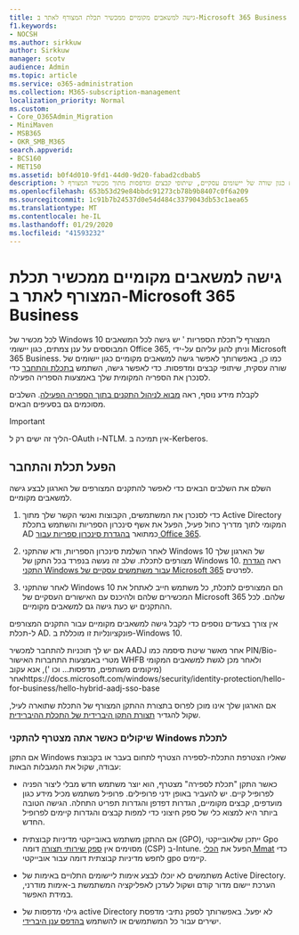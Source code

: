 ```yaml
---
title: גישה למשאבים מקומיים ממכשיר תכלת המצורף לאתר ב-Microsoft 365 Business
f1.keywords:
- NOCSH
ms.author: sirkkuw
author: Sirkkuw
manager: scotv
audience: Admin
ms.topic: article
ms.service: o365-administration
ms.collection: M365-subscription-management
localization_priority: Normal
ms.custom:
- Core_O365Admin_Migration
- MiniMaven
- MSB365
- OKR_SMB_M365
search.appverid:
- BCS160
- MET150
ms.assetid: b0f4d010-9fd1-44d0-9d20-fabad2cdbab5
description: למד כיצד לקבל גישה למשאבים מקומיים כגון שורה של יישומים עסקיים, שיתופי קבצים ומדפסות מתוך מכשיר המצורף ל-Windows 10.
ms.openlocfilehash: 653b53d29e84bbdc91273cb78b9b8407c0f6a209
ms.sourcegitcommit: 1c91b7b24537d0e54d484c3379043db53c1aea65
ms.translationtype: MT
ms.contentlocale: he-IL
ms.lasthandoff: 01/29/2020
ms.locfileid: "41593232"
---
```

# <a name="access-on-premises-resources-from-an-azure-ad-joined-device-in-microsoft-365-business"></a>גישה למשאבים מקומיים ממכשיר תכלת המצורף לאתר ב-Microsoft 365 Business

לכל מכשיר של Windows 10 המצורף ל'תכלת הספריות ' יש גישה לכל המשאבים המבוססים על ענן צמתים, כגון יישומי Office 365, וניתן להגן עליהם על-ידי Microsoft 365 Business. כמו כן, באפשרותך לאפשר גישה למשאבים מקומיים כגון יישומים של שורה עסקית, שיתופי קבצים ומדפסות. כדי לאפשר גישה, השתמש [בתכלת והתחבר](https://docs.microsoft.com/azure/active-directory/connect/active-directory-aadconnect) כדי לסנכרן את הספריה המקומית שלך באמצעות הספריה הפעילה. 

לקבלת מידע נוסף, ראה [מבוא לניהול התקנים בתוך הספריה הפעילה](https://docs.microsoft.com/azure/active-directory/device-management-introduction).
השלבים מסוכמים גם בסעיפים הבאים.

> [!IMPORTANT]
> הליך זה ישים רק ל-OAuth ו-NTLM. אין תמיכה ב-Kerberos.
 
## <a name="run-azure-ad-connect"></a>הפעל תכלת והתחבר

השלם את השלבים הבאים כדי לאפשר להתקנים המצורפים של הארגון לבצע גישה למשאבים מקומיים.
  
1. כדי לסנכרן את המשתמשים, הקבוצות ואנשי הקשר שלך מתוך Active Directory המקומי לתוך מדריך כחול פעיל, הפעל את אשף סינכרון הספריות והשתמש בתכלת AD כמתואר [בהגדרת סינכרון ספריות עבור Office 365](https://support.office.com/article/1b3b5318-6977-42ed-b5c7-96fa74b08846).
    
2. לאחר השלמת סינכרון הספריות, ודא שהתקני Windows 10 של הארגון שלך מצורפים לתכלת. שלב זה נעשה בנפרד בכל התקן של Windows 10. ראה [הגדרת התקני Windows עבור משתמשים עסקיים של Microsoft 365](set-up-windows-devices.md) לפרטים. 
    
3. לאחר שהתקני Windows 10 הם המצורפים לתכלת, כל משתמש חייב לאתחל את המכשירים שלהם ולהיכנס עם האישורים העסקיים של Microsoft 365 שלהם. לכל ההתקנים יש כעת גישה גם למשאבים מקומיים.
    
אין צורך בצעדים נוספים כדי לקבל גישה למשאבים מקומיים עבור התקנים המצורפים ל-תכלת AD. פונקציונליות זו מוכללת ב-Windows 10. 

אם יש לך תוכניות להתחבר למכשיר AADJ אחר מאשר שיטת סיסמה כמו PIN/Bio-מטרי באמצעות התחברות האישור WHFB ולאחר מכן לגשת למשאבים המקומי (מיקומים משותפים, מדפסות... וכו '), אנא עקוב אחרhttps://docs.microsoft.com/windows/security/identity-protection/hello-for-business/hello-hybrid-aadj-sso-base
  
אם הארגון שלך אינו מוכן לפרוס בתצורת ההתקן המצורף של התכלת שתוארה לעיל, שקול להגדיר [תצורת התקן היברידית של התכלת ההיברידית](manage-windows-devices.md).
  
### <a name="considerations-when-you-join-windows-devices-to-azure-ad"></a>שיקולים כאשר אתה מצטרף להתקני Windows לתכלת

אם התקן Windows שאליו הצטרפת התכלת-לספירה הצטרף לתחום בעבר או בקבוצת עבודה, שקול את המגבלות הבאות:
  
- כאשר התקן "תכלת לספירה" מצטרף, הוא יוצר משתמש חדש מבלי ליצור הפניה לפרופיל קיים. יש להעביר באופן ידני פרופילים. פרופיל משתמש מכיל מידע כגון מועדפים, קבצים מקומיים, הגדרות דפדפן והגדרות תפריט התחלה. הגישה הטובה ביותר היא למצוא כלי של ספק חיצוני כדי למפות קבצים והגדרות קיימים לפרופיל החדש.

- אם ההתקן משתמש באובייקטי מדיניות קבוצתית (GPO), ייתכן שלאובייקטי Gpo מסוימים אין [ספק שירותי תצורה](https://docs.microsoft.com/windows/configuration/provisioning-packages/how-it-pros-can-use-configuration-service-providers) דומה (CSP) ב-Intune. הפעל את [הכלי Mmat](https://www.microsoft.com/download/details.aspx?id=45520) כדי לחפש מדיניות קבוצתית דומה עבור אובייקטי gpo קיימים.

- משתמשים לא יוכלו לבצע אימות ליישומים התלויים באימות של Active Directory. הערכת יישום מדור קודם ושקול לעדכן לאפליקציה המשתמשת ב-אימות מודרני, במידת האפשר.

- גילוי מדפסות של active Directory לא יפעל. באפשרותך לספק נתיבי מדפסת ישירים עבור כל המשתמשים או להשתמש [בהדפס ענן היברידי](https://docs.microsoft.com/windows-server/administration/hybrid-cloud-print/hybrid-cloud-print-deploy).

